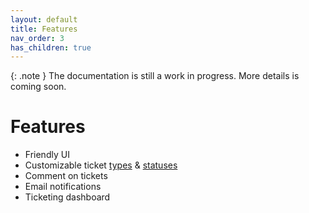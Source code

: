 ```yaml
---
layout: default
title: Features
nav_order: 3
has_children: true
---
```


{: .note }
The documentation is still a work in progress. More details is coming soon.

# Features

* Friendly UI
* Customizable ticket [types](/uSupport-documentation/docs/features/ticketType) & [statuses](/uSupport-documentation/features/ticketStatus)
* Comment on tickets
* Email notifications
* Ticketing dashboard